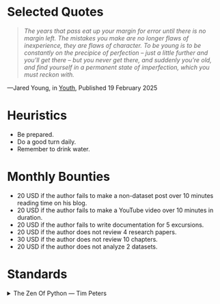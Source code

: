 

# Selected Quotes

> _The years that pass eat up your margin for error until there is no margin left. The mistakes you make are no longer flaws of inexperience, they are flaws of character. To be young is to be constantly on the precipice of perfection – just a little further and you’ll get there – but you never get there, and suddenly you’re old, and find yourself in a permanent state of imperfection, which you must reckon with._

—Jared Young, in [Youth](https://tolstoyan.substack.com/p/youth), Published 19 February 2025

# Heuristics

* Be prepared.
* Do a good turn daily.
* Remember to drink water.

# Monthly Bounties

* 20 USD if the author fails to make a non-dataset post over 10 minutes reading time on his blog.
* 20 USD if the author fails to make a YouTube video over 10 minutes in duration.
* 20 USD if the author fails to write documentation for 5 excursions.
* 20 USD if the author does not review 4 research papers.
* 30 USD if the author does not review 10 chapters.
* 20 USD if the author does not analyze 2 datasets.

# Standards


<details markdown=1>

<summary>
The Zen Of Python —  Tim Peters
</summary>

> Beautiful is better than ugly.
>
> Explicit is better than implicit.
>
> Simple is better than complex.
>
> Complex is better than complicated.
>
> Flat is better than nested.
>
> Sparse is better than dense.
>
> Readability counts.
>
> Special cases aren't special enough to break the rules.
>
> Although practicality beats purity.
>
> Errors should never pass silently.
>
> Unless explicitly silenced.
>
> In the face of ambiguity, refuse the temptation to guess.
>
> There should be one-- and preferably only one --obvious way to do it.
>
> Although that way may not be obvious at first unless you're Dutch.
>
> Now is better than never.
>
> Although never is often better than *right* now.
>
> If the implementation is hard to explain, it's a bad idea.
>
> If the implementation is easy to explain, it may be a good idea.
>
> Namespaces are one honking great idea -- let's do more of those!

</details>
